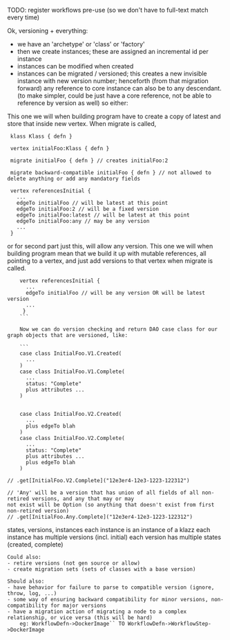 TODO: register workflows pre-use (so we don't have to full-text match every time)


  Ok, versioning + everything:

  - we have an 'archetype' or 'class' or 'factory'
  - then we create instances; these are assigned an incremental id per instance
  - instances can be modified when created
  - instances can be migrated / versioned; this creates a new invisible instance with new version number; henceforth (from that
    migration forward) any reference to core instance can also be to any descendant.
    (to make simpler, could be just have a core reference, not be able to reference by version as well)
   so either:

   This one we will when building program have to create a copy of latest and store that inside new vertex.
   When migrate is called,
   
   ```
    klass Klass { defn }

    vertex initialFoo:Klass { defn }

    migrate initialFoo { defn } // creates initialFoo:2

    migrate backward-compatible initialFoo { defn } // not allowed to delete anything or add any mandatory fields

    vertex referencesInitial {
      ...
      edgeTo initialFoo // will be latest at this point
      edgeTo initialFoo:2 // will be a fixed version
      edgeTo initialFoo:latest // will be latest at this point
      edgeTo initialFoo:any // may be any version
      ...
    }
   ```
   
   or for second part just this, will allow any version.
   This one we will when building program mean that we build it up with mutable references, all pointing to a vertex,
   and just add versions to that vertex when migrate is called.

```
    vertex referencesInitial {
      ...
      edgeTo initialFoo // will be any version OR will be latest version
      ...
     }
    ```

    Now we can do version checking and return DAO case class for our graph objects that are versioned, like:

    ```
    case class InitialFoo.V1.Created(
      ...
    )
    case class InitialFoo.V1.Complete(
      ...
      status: "Complete"
      plus attributes ...
    )


    case class InitialFoo.V2.Created(
      ...
      plus edgeTo blah
    )
    case class InitialFoo.V2.Complete(
      ...
      status: "Complete"
      plus attributes ...
      plus edgeTo blah
    )
```

    // .get[InitialFoo.V2.Complete]("12e3er4-12e3-1223-122312")

    // 'Any' will be a version that has union of all fields of all non-retired versions, and any that may or may
    not exist will be Option (so anything that doesn't exist from first non-retired version)
    // .get[InitialFoo.Any.Complete]("12e3er4-12e3-1223-122312")

  states, versions, instances
    each instance is an instance of a klazz
    each instance has multiple versions (incl. initial)
      each version has multiple states (created, complete)
      
    Could also:
    - retire versions (not gen source or allow)
    - create migration sets (sets of classes with a base version)

    Should also:
    - have behavior for failure to parse to compatible version (ignore, throw, log, ...)
    - some way of ensuring backward compatibility for minor versions, non-compatibility for major versions
    - have a migration action of migrating a node to a complex relationship, or vice versa (this will be hard)
        eg: WorkflowDefn->DockerImage`` TO WorkflowDefn->WorkflowStep->DockerImage